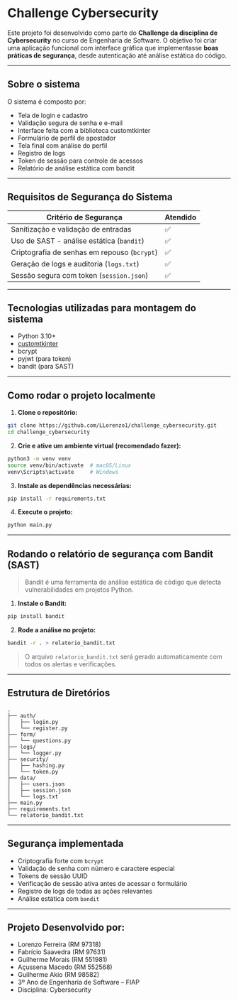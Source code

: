 # Challenge Cybersecurity

Este projeto foi desenvolvido como parte do **Challenge da disciplina de Cybersecurity** no curso de Engenharia de Software. O objetivo foi criar uma aplicação funcional com interface gráfica que implementasse **boas práticas de segurança**, desde autenticação até análise estática do código.

---

## Sobre o sistema

O sistema é composto por:

- Tela de login e cadastro
- Validação segura de senha e e-mail
- Interface feita com a biblioteca customtkinter
- Formulário de perfil de apostador
- Tela final com análise do perfil
- Registro de logs
- Token de sessão para controle de acessos
- Relatório de análise estática com bandit

---

## Requisitos de Segurança do Sistema

| Critério de Segurança                               | Atendido |
|-----------------------------------------------------|----------|
| Sanitização e validação de entradas                 | ✅       |
| Uso de SAST - análise estática (`bandit`)           | ✅       |
| Criptografia de senhas em repouso (`bcrypt`)        | ✅       |
| Geração de logs e auditoria (`logs.txt`)            | ✅       |
| Sessão segura com token (`session.json`)            | ✅       |

---

## Tecnologias utilizadas para montagem do sistema

- Python 3.10+
- [customtkinter](https://github.com/TomSchimansky/CustomTkinter)
- bcrypt
- pyjwt (para token)
- bandit (para SAST)

---

## Como rodar o projeto localmente

1. **Clone o repositório:**

```bash
git clone https://github.com/LLorenzo1/challenge_cybersecurity.git
cd challenge_cybersecurity
```

2. **Crie e ative um ambiente virtual  (recomendado fazer):**

```bash
python3 -m venv venv
source venv/bin/activate  # macOS/Linux
venv\Scripts\activate     # Windows
```

3. **Instale as dependências necessárias:**

```bash
pip install -r requirements.txt
```

4. **Execute o projeto:**

```bash
python main.py
```

---

## Rodando o relatório de segurança com Bandit (SAST)

> Bandit é uma ferramenta de análise estática de código que detecta vulnerabilidades em projetos Python.

1. **Instale o Bandit:**

```bash
pip install bandit
```

2. **Rode a análise no projeto:**

```bash
bandit -r . > relatorio_bandit.txt
```

> O arquivo `relatorio_bandit.txt` será gerado automaticamente com todos os alertas e verificações.

---

## Estrutura de Diretórios

```plaintext
.
├── auth/
│   ├── login.py
│   └── register.py
├── form/
│   └── questions.py
├── logs/
│   └── logger.py
├── security/
│   ├── hashing.py
│   └── token.py
├── data/
│   ├── users.json
│   ├── session.json
│   └── logs.txt
├── main.py
├── requirements.txt
└── relatorio_bandit.txt
```

---

## Segurança implementada

- Criptografia forte com `bcrypt`
- Validação de senha com número e caractere especial
- Tokens de sessão UUID
- Verificação de sessão ativa antes de acessar o formulário
- Registro de logs de todas as ações relevantes
- Análise estática com `bandit`

---

## Projeto Desenvolvido por:

- Lorenzo Ferreira (RM 97318)
- Fabrício Saavedra (RM 97631)
- Guilherme Morais (RM 551981)
- Açussena Macedo (RM 552568)
- Guilherme Akio (RM 98582)
- 3º Ano de Engenharia de Software – FIAP  
- Disciplina: Cybersecurity
